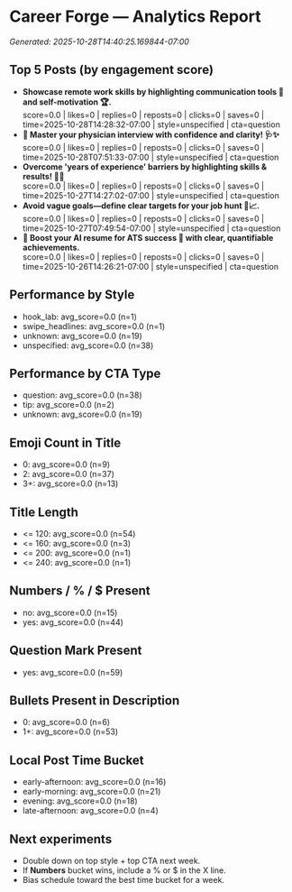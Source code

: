 # Career Forge — Analytics Report

_Generated: 2025-10-28T14:40:25.169844-07:00_

## Top 5 Posts (by engagement score)

- **Showcase remote work skills by highlighting communication tools 🎯 and self-motivation 🏆.**  
  score=0.0 | likes=0 | replies=0 | reposts=0 | clicks=0 | saves=0 | time=2025-10-28T14:28:32-07:00 | style=unspecified | cta=question
- **🎯 Master your physician interview with confidence and clarity! 🩺✨**  
  score=0.0 | likes=0 | replies=0 | reposts=0 | clicks=0 | saves=0 | time=2025-10-28T07:51:33-07:00 | style=unspecified | cta=question
- **Overcome 'years of experience' barriers by highlighting skills & results! 🚀💼**  
  score=0.0 | likes=0 | replies=0 | reposts=0 | clicks=0 | saves=0 | time=2025-10-27T14:27:02-07:00 | style=unspecified | cta=question
- **Avoid vague goals—define clear targets for your job hunt 🎯📈.**  
  score=0.0 | likes=0 | replies=0 | reposts=0 | clicks=0 | saves=0 | time=2025-10-27T07:49:54-07:00 | style=unspecified | cta=question
- **🧠 Boost your AI resume for ATS success 🚀 with clear, quantifiable achievements.**  
  score=0.0 | likes=0 | replies=0 | reposts=0 | clicks=0 | saves=0 | time=2025-10-26T14:26:21-07:00 | style=unspecified | cta=question

## Performance by Style

- hook_lab: avg_score=0.0 (n=1)
- swipe_headlines: avg_score=0.0 (n=1)
- unknown: avg_score=0.0 (n=19)
- unspecified: avg_score=0.0 (n=38)

## Performance by CTA Type

- question: avg_score=0.0 (n=38)
- tip: avg_score=0.0 (n=2)
- unknown: avg_score=0.0 (n=19)

## Emoji Count in Title

- 0: avg_score=0.0 (n=9)
- 2: avg_score=0.0 (n=37)
- 3+: avg_score=0.0 (n=13)

## Title Length

- <= 120: avg_score=0.0 (n=54)
- <= 160: avg_score=0.0 (n=3)
- <= 200: avg_score=0.0 (n=1)
- <= 240: avg_score=0.0 (n=1)

## Numbers / % / $ Present

- no: avg_score=0.0 (n=15)
- yes: avg_score=0.0 (n=44)

## Question Mark Present

- yes: avg_score=0.0 (n=59)

## Bullets Present in Description

- 0: avg_score=0.0 (n=6)
- 1+: avg_score=0.0 (n=53)

## Local Post Time Bucket

- early-afternoon: avg_score=0.0 (n=16)
- early-morning: avg_score=0.0 (n=21)
- evening: avg_score=0.0 (n=18)
- late-afternoon: avg_score=0.0 (n=4)

## Next experiments

- Double down on top style + top CTA next week.
- If **Numbers** bucket wins, include a % or $ in the X line.
- Bias schedule toward the best time bucket for a week.